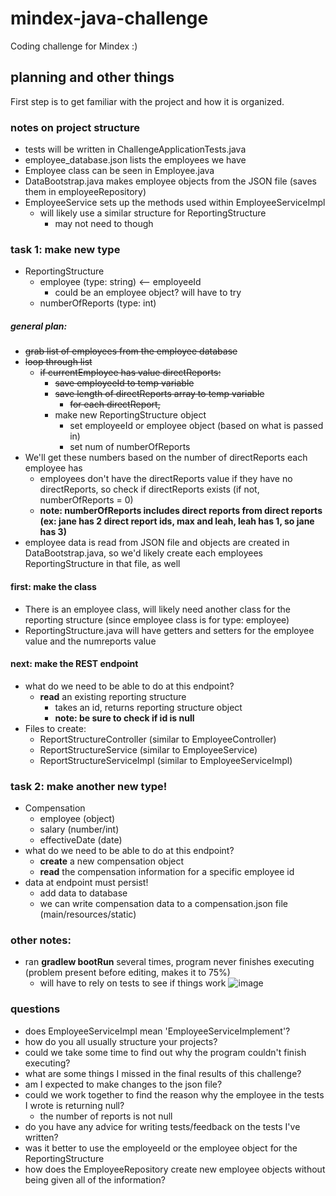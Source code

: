 # mindex-java-challenge
Coding challenge for Mindex :)

## planning and other things
First step is to get familiar with the project and how it is organized.

### notes on project structure
- tests will be written in ChallengeApplicationTests.java
- employee_database.json lists the employees we have
- Employee class can be seen in Employee.java
- DataBootstrap.java makes employee objects from the JSON file (saves them in employeeRepository)
- EmployeeService sets up the methods used within EmployeeServiceImpl
  - will likely use a similar structure for ReportingStructure
    - may not need to though

### task 1: make new type
- ReportingStructure
  - employee (type: string) <-- employeeId
    - could be an employee object? will have to try
  - numberOfReports (type: int)

##### general plan:
- ~~grab list of employees from the employee database~~
- ~~loop through list~~
  - ~~if currentEmployee has value directReports:~~
    - ~~save employeeId to temp variable~~
    - ~~save length of directReports array to temp variable~~
      - ~~for each directReport,~~
    - make new ReportingStructure object
      - set employeeId or employee object (based on what is passed in)
      - set num of numberOfReports
- We'll get these numbers based on the number of directReports each employee has
  - employees don't have the directReports value if they have no directReports, so check if directReports exists (if not, numberOfReports = 0)
  - **note: numberOfReports includes direct reports from direct reports (ex: jane has 2 direct report ids, max and leah, leah has 1, so jane has 3)**
- employee data is read from JSON file and objects are created in DataBootstrap.java, so we'd likely create each employees ReportingStructure in that file, as well

#### first: make the class
- There is an employee class, will likely need another class for the reporting structure (since employee class is for type: employee)
- ReportingStructure.java will have getters and setters for the employee value and the numreports value

#### next: make the REST endpoint
- what do we need to be able to do at this endpoint?
  - **read** an existing reporting structure
    - takes an id, returns reporting structure object
    - **note: be sure to check if id is null**
- Files to create:
  - ReportStructureController (similar to EmployeeController)
  - ReportStructureService (similar to EmployeeService)
  - ReportStructureServiceImpl (similar to EmployeeServiceImpl)
 
### task 2: make another new type!
- Compensation
  - employee (object)
  - salary (number/int)
  - effectiveDate (date)
- what do we need to be able to do at this endpoint?
  - **create** a new compensation object
  - **read** the compensation information for a specific employee id
- data at endpoint must persist!
  - add data to database
  - we can write compensation data to a compensation.json file (main/resources/static)

### other notes:
- ran **gradlew bootRun** several times, program never finishes executing (problem present before editing, makes it to 75%)
  - will have to rely on tests to see if things work ![image](https://github.com/jabwashi2/mindex-java-challenge/assets/76271302/2953f53d-fd1f-45f9-a562-6b31940dd5f0)

 
### questions
- does EmployeeServiceImpl mean 'EmployeeServiceImplement'?
- how do you all usually structure your projects?
- could we take some time to find out why the program couldn't finish executing?
- what are some things I missed in the final results of this challenge?
- am I expected to make changes to the json file?
- could we work together to find the reason why the employee in the tests I wrote is returning null?
  - the number of reports is not null
- do you have any advice for writing tests/feedback on the tests I've written?
- was it better to use the employeeId or the employee object for the ReportingStructure
- how does the EmployeeRepository create new employee objects without being given all of the information?
